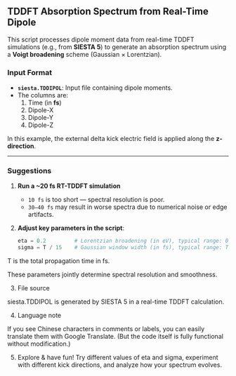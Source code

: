 ## TDDFT Absorption Spectrum from Real-Time Dipole

This script processes dipole moment data from real-time TDDFT simulations (e.g., from **SIESTA 5**) to generate an absorption spectrum using a **Voigt broadening** scheme (Gaussian × Lorentzian).

### Input Format

- **`siesta.TDDIPOL`**: Input file containing dipole moments.
- The columns are:
  1. Time (in **fs**)
  2. Dipole-X
  3. Dipole-Y
  4. Dipole-Z

In this example, the external delta kick electric field is applied along the **z-direction**.

---

### Suggestions

1. **Run a ~20 fs RT-TDDFT simulation**  
   - `10 fs` is too short — spectral resolution is poor.  
   - `30–40 fs` may result in worse spectra due to numerical noise or edge artifacts.

2. **Adjust key parameters in the script**:
   ```python
   eta = 0.2         # Lorentzian broadening (in eV), typical range: 0.05–0.3 eV
   sigma = T / 15    # Gaussian window width (in fs), typical range: T/5 – T/10

T is the total propagation time in fs.

These parameters jointly determine spectral resolution and smoothness.

3. File source

siesta.TDDIPOL is generated by SIESTA 5 in a real-time TDDFT calculation.

4. Language note

If you see Chinese characters in comments or labels, you can easily translate them with Google Translate. (But the code itself is fully functional without modification.)

5. Explore & have fun!
Try different values of eta and sigma, experiment with different kick directions, and analyze how your spectrum evolves.
